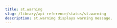 ```yaml
---
title: st.warning
slug: /library/api-reference/status/st.warning
description: st.warning displays warning message.
---
```


<Autofunction function="streamlit.warning" />
